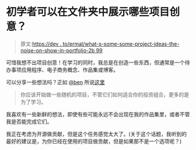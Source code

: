 # 初学者可以在文件夹中展示哪些项目创意？

> 原文:[https://dev . to/ermal/what-s-some-some-project-ideas-the-noise-on-show-in-portfolio-2b 99](https://dev.to/ermal/what-are-some-project-ideas-that-beginners-can-work-on-to-show-in-their-portfolio-2b99)

可惜我想不出项目创意！在学习的同时，我总是在创造一些东西，但通常是一个待办事项应用程序、电子商务概念、作品集或博客。

可以分享一些想法吗？正如 [@ben](https://dev.to/ben) 所说[这里](https://dev.to/ermal/is-it-possible-to-get-a-web-development-job-if-i-have-a-6-year-gap-2kjd)

> 你应该开始做一些随机的项目，不管它们如何适合你的投资组合，更多的是为了学习。

我喜欢有一些新鲜的想法，即使有些可能永远不会出现在我的作品集里，或者不管我是否能完成它们。

我正在考虑为开源做贡献，但是这个任务感觉太大了。(关于这个话题，我听到的最好的建议是，为你已经在使用的项目做贡献，但是如果那不是一个选项呢？)